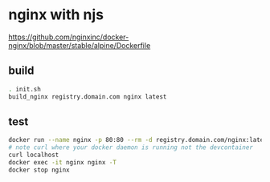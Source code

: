 # nginx with njs
https://github.com/nginxinc/docker-nginx/blob/master/stable/alpine/Dockerfile

## build
```bash
. init.sh
build_nginx registry.domain.com nginx latest
```
## test
```bash
docker run --name nginx -p 80:80 --rm -d registry.domain.com/nginx:latest
# note curl where your docker daemon is running not the devcontainer
curl localhost
docker exec -it nginx nginx -T
docker stop nginx
```
